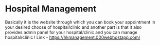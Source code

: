    # Hospital Management
   Basically it is the website through which you can book your appointment in your desired choose of hospital/clinic and another part is that it also provides admin panel for      your hospital/clinic and you can manage hospital/clinic !
   Link - https://hkmanagement.000webhostapp.com/
